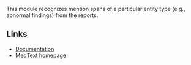 This module recognizes mention spans of a particular entity type (e.g., abnormal findings) from the reports. 

## Links

* [Documentation](https://radtext.readthedocs.io/en/latest/index.html)
* [MedText homepage](https://github.com/bionlplab/radtext)

